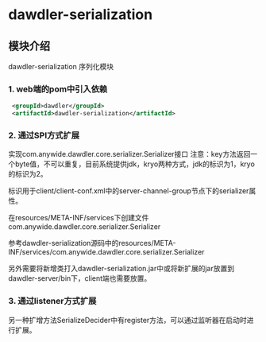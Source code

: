 # dawdler-serialization

## 模块介绍

dawdler-serialization 序列化模块

### 1. web端的pom中引入依赖

```xml
 <groupId>dawdler</groupId>
 <artifactId>dawdler-serialization</artifactId>
```

### 2. 通过SPI方式扩展

实现com.anywide.dawdler.core.serializer.Serializer接口
注意：key方法返回一个byte值，不可以重复，目前系统提供jdk，kryo两种方式，jdk的标识为1，kryo的标识为2。

标识用于client/client-conf.xml中的server-channel-group节点下的serializer属性。

在resources/META-INF/services下创建文件
com.anywide.dawdler.core.serializer.Serializer

参考dawdler-serialization源码中的resources/META-INF/services/com.anywide.dawdler.core.serializer.Serializer

另外需要将新增类打入dawdler-serialization.jar中或将新扩展的jar放置到dawdler-server/bin下，client端也需要放置。

### 3. 通过listener方式扩展

另一种扩增方法SerializeDecider中有register方法，可以通过监听器在启动时进行扩展。
